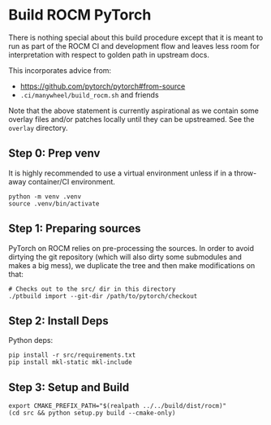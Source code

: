 # Build ROCM PyTorch

There is nothing special about this build procedure except that it is meant
to run as part of the ROCM CI and development flow and leaves less room for
interpretation with respect to golden path in upstream docs.

This incorporates advice from:

- https://github.com/pytorch/pytorch#from-source
- `.ci/manywheel/build_rocm.sh` and friends

Note that the above statement is currently aspirational as we contain some
overlay files and/or patches locally until they can be upstreamed. See the
`overlay` directory.

## Step 0: Prep venv

It is highly recommended to use a virtual environment unless if in a throw-away
container/CI environment.

```
python -m venv .venv
source .venv/bin/activate
```

## Step 1: Preparing sources

PyTorch on ROCM relies on pre-processing the sources. In order to avoid dirtying
the git repository (which will also dirty some submodules and makes a big mess),
we duplicate the tree and then make modifications on that:

```
# Checks out to the src/ dir in this directory
./ptbuild import --git-dir /path/to/pytorch/checkout
```

## Step 2: Install Deps

Python deps:

```
pip install -r src/requirements.txt
pip install mkl-static mkl-include
```

## Step 3: Setup and Build

```
export CMAKE_PREFIX_PATH="$(realpath ../../build/dist/rocm)"
(cd src && python setup.py build --cmake-only)
```
